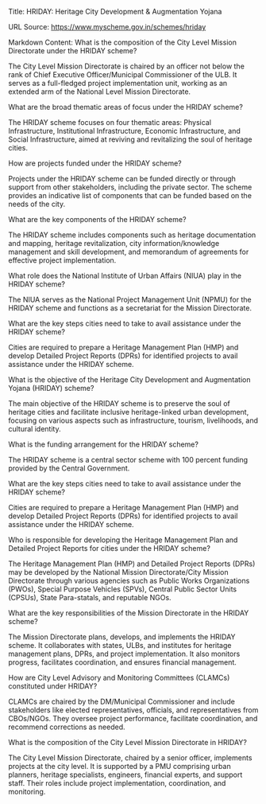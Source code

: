 Title: HRIDAY: Heritage City Development & Augmentation Yojana

URL Source: https://www.myscheme.gov.in/schemes/hriday

Markdown Content:
What is the composition of the City Level Mission Directorate under the HRIDAY scheme?

The City Level Mission Directorate is chaired by an officer not below the rank of Chief Executive Officer/Municipal Commissioner of the ULB. It serves as a full-fledged project implementation unit, working as an extended arm of the National Level Mission Directorate.

What are the broad thematic areas of focus under the HRIDAY scheme?

The HRIDAY scheme focuses on four thematic areas: Physical Infrastructure, Institutional Infrastructure, Economic Infrastructure, and Social Infrastructure, aimed at reviving and revitalizing the soul of heritage cities.

How are projects funded under the HRIDAY scheme?

Projects under the HRIDAY scheme can be funded directly or through support from other stakeholders, including the private sector. The scheme provides an indicative list of components that can be funded based on the needs of the city.

What are the key components of the HRIDAY scheme?

The HRIDAY scheme includes components such as heritage documentation and mapping, heritage revitalization, city information/knowledge management and skill development, and memorandum of agreements for effective project implementation.

What role does the National Institute of Urban Affairs (NIUA) play in the HRIDAY scheme?

The NIUA serves as the National Project Management Unit (NPMU) for the HRIDAY scheme and functions as a secretariat for the Mission Directorate.

What are the key steps cities need to take to avail assistance under the HRIDAY scheme?

Cities are required to prepare a Heritage Management Plan (HMP) and develop Detailed Project Reports (DPRs) for identified projects to avail assistance under the HRIDAY scheme.

What is the objective of the Heritage City Development and Augmentation Yojana (HRIDAY) scheme?

The main objective of the HRIDAY scheme is to preserve the soul of heritage cities and facilitate inclusive heritage-linked urban development, focusing on various aspects such as infrastructure, tourism, livelihoods, and cultural identity.

What is the funding arrangement for the HRIDAY scheme?

The HRIDAY scheme is a central sector scheme with 100 percent funding provided by the Central Government.

What are the key steps cities need to take to avail assistance under the HRIDAY scheme?

Cities are required to prepare a Heritage Management Plan (HMP) and develop Detailed Project Reports (DPRs) for identified projects to avail assistance under the HRIDAY scheme.

Who is responsible for developing the Heritage Management Plan and Detailed Project Reports for cities under the HRIDAY scheme?

The Heritage Management Plan (HMP) and Detailed Project Reports (DPRs) may be developed by the National Mission Directorate/City Mission Directorate through various agencies such as Public Works Organizations (PWOs), Special Purpose Vehicles (SPVs), Central Public Sector Units (CPSUs), State Para-statals, and reputable NGOs.

What are the key responsibilities of the Mission Directorate in the HRIDAY scheme?

The Mission Directorate plans, develops, and implements the HRIDAY scheme. It collaborates with states, ULBs, and institutes for heritage management plans, DPRs, and project implementation. It also monitors progress, facilitates coordination, and ensures financial management.

How are City Level Advisory and Monitoring Committees (CLAMCs) constituted under HRIDAY?

CLAMCs are chaired by the DM/Municipal Commissioner and include stakeholders like elected representatives, officials, and representatives from CBOs/NGOs. They oversee project performance, facilitate coordination, and recommend corrections as needed.

What is the composition of the City Level Mission Directorate in HRIDAY?

The City Level Mission Directorate, chaired by a senior officer, implements projects at the city level. It is supported by a PMU comprising urban planners, heritage specialists, engineers, financial experts, and support staff. Their roles include project implementation, coordination, and monitoring.
